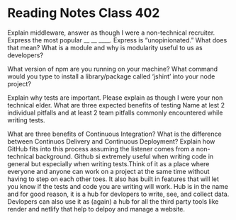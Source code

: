 # Reading Notes Class 402

Explain middleware, answer as though I were a non-technical recruiter.
Express the most popular __ __ ____.
Express is “unopinionated.” What does that mean?
What is a module and why is modularity useful to us as developers?

What version of npm are you running on your machine?
What command would you type to install a library/package called ‘jshint’ into your node project?

Explain why tests are important. Please explain as though I were your non technical elder.
What are three expected benefits of testing
Name at lest 2 individual pitfalls and at least 2 team pitfalls commonly encountered while writing tests.

What are three benefits of Continuous Integration?
What is the difference between Continuos Delivery and Continuous Deployment?
Explain how GitHub fits into this process assuming the listener comes from a non-technical background. Github si extremely useful when writing code in general but especially when writing tests.Think of it as a place where everyone and anyone can work on a project at the same time without having to step on each other toes. It also has built in features that will let you know if the tests and code you are writing will work. Hub is in the name and for good reason, it is a hub for devlopers to write, see, and collect data. Devlopers can also use it as (again) a hub for all the third party tools like render and netlify that help to delpoy and manage a website.
